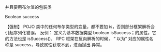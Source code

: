 并且要用布尔值的包装类

Boolean success

【强制】 POJO 类中的任何布尔类型的变量，都不要加 is，否则部分框架解析会引起序列化错误。
反例： 定义为基本数据类型 boolean isSuccess；的属性，它的方法也是 isSuccess()， RPC
框架在反向解析的时候， “ 以为” 对应的属性名称是 success，导致属性获取不到，进而抛出
异常。